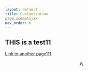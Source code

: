```yaml
---
layout: default
title: Customization
page.usemathjax
nav_order: 6
---
```



## THIS is a test11
[Link to another page111](configuration.md).


$$ y_i $$
